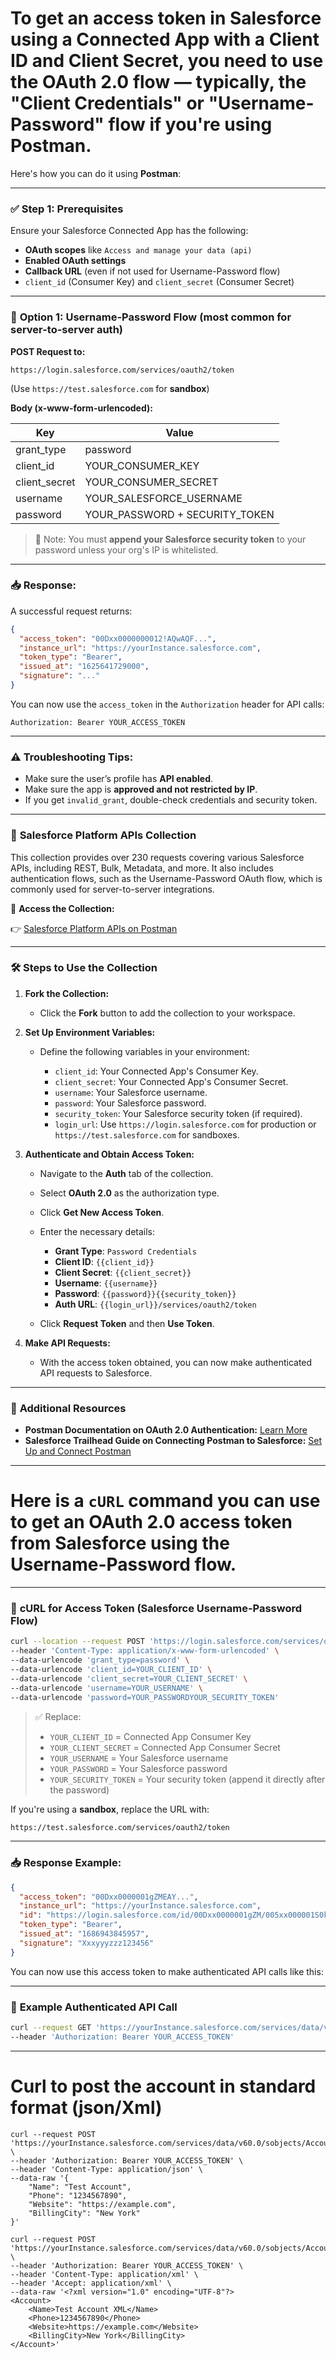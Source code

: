 # To get an **access token** in Salesforce using a **Connected App** with a **Client ID** and **Client Secret**, you need to use the **OAuth 2.0** flow — typically, the **"Client Credentials"** or **"Username-Password"** flow if you're using Postman.

Here's how you can do it using **Postman**:

---

### ✅ **Step 1: Prerequisites**

Ensure your Salesforce Connected App has the following:

* **OAuth scopes** like `Access and manage your data (api)`
* **Enabled OAuth settings**
* **Callback URL** (even if not used for Username-Password flow)
* `client_id` (Consumer Key) and `client_secret` (Consumer Secret)

---

### 🔐 **Option 1: Username-Password Flow (most common for server-to-server auth)**

**POST Request to:**

```
https://login.salesforce.com/services/oauth2/token
```

(Use `https://test.salesforce.com` for **sandbox**)

**Body (x-www-form-urlencoded):**

| Key            | Value                            |
| -------------- | -------------------------------- |
| grant\_type    | password                         |
| client\_id     | YOUR\_CONSUMER\_KEY              |
| client\_secret | YOUR\_CONSUMER\_SECRET           |
| username       | YOUR\_SALESFORCE\_USERNAME       |
| password       | YOUR\_PASSWORD + SECURITY\_TOKEN |

> 🔐 Note: You must **append your Salesforce security token** to your password unless your org's IP is whitelisted.

---

### 📥 **Response:**

A successful request returns:

```json
{
  "access_token": "00Dxx0000000012!AQwAQF...",
  "instance_url": "https://yourInstance.salesforce.com",
  "token_type": "Bearer",
  "issued_at": "1625641729000",
  "signature": "..."
}
```

You can now use the `access_token` in the `Authorization` header for API calls:

```
Authorization: Bearer YOUR_ACCESS_TOKEN
```

---

### ⚠️ **Troubleshooting Tips:**

* Make sure the user’s profile has **API enabled**.
* Make sure the app is **approved and not restricted by IP**.
* If you get `invalid_grant`, double-check credentials and security token.

---


### 🚀 **Salesforce Platform APIs Collection**

This collection provides over 230 requests covering various Salesforce APIs, including REST, Bulk, Metadata, and more. It also includes authentication flows, such as the Username-Password OAuth flow, which is commonly used for server-to-server integrations.

🔗 **Access the Collection:**

👉 [Salesforce Platform APIs on Postman](https://www.postman.com/salesforce-developers/salesforce-developers/collection/b32utmu/salesforce-platform-apis)

---

### 🛠️ **Steps to Use the Collection**

1. **Fork the Collection:**

   * Click the **Fork** button to add the collection to your workspace.

2. **Set Up Environment Variables:**

   * Define the following variables in your environment:

     * `client_id`: Your Connected App's Consumer Key.
     * `client_secret`: Your Connected App's Consumer Secret.
     * `username`: Your Salesforce username.
     * `password`: Your Salesforce password.
     * `security_token`: Your Salesforce security token (if required).
     * `login_url`: Use `https://login.salesforce.com` for production or `https://test.salesforce.com` for sandboxes.

3. **Authenticate and Obtain Access Token:**

   * Navigate to the **Auth** tab of the collection.
   * Select **OAuth 2.0** as the authorization type.
   * Click **Get New Access Token**.
   * Enter the necessary details:

     * **Grant Type**: `Password Credentials`
     * **Client ID**: `{{client_id}}`
     * **Client Secret**: `{{client_secret}}`
     * **Username**: `{{username}}`
     * **Password**: `{{password}}{{security_token}}`
     * **Auth URL**: `{{login_url}}/services/oauth2/token`
   * Click **Request Token** and then **Use Token**.

4. **Make API Requests:**

   * With the access token obtained, you can now make authenticated API requests to Salesforce.

---

### 📘 **Additional Resources**

* **Postman Documentation on OAuth 2.0 Authentication:** [Learn More](https://learning.postman.com/docs/sending-requests/authorization/oauth-20/)
* **Salesforce Trailhead Guide on Connecting Postman to Salesforce:** [Set Up and Connect Postman](https://trailhead.salesforce.com/content/learn/projects/quick-start-connect-postman-to-salesforce/set-up-and-connect-postman)

---


# Here is a `cURL` command you can use to get an **OAuth 2.0 access token** from Salesforce using the **Username-Password flow**.

---

### 🔐 **cURL for Access Token (Salesforce Username-Password Flow)**

```bash
curl --location --request POST 'https://login.salesforce.com/services/oauth2/token' \
--header 'Content-Type: application/x-www-form-urlencoded' \
--data-urlencode 'grant_type=password' \
--data-urlencode 'client_id=YOUR_CLIENT_ID' \
--data-urlencode 'client_secret=YOUR_CLIENT_SECRET' \
--data-urlencode 'username=YOUR_USERNAME' \
--data-urlencode 'password=YOUR_PASSWORDYOUR_SECURITY_TOKEN'
```

> ✅ Replace:
>
> * `YOUR_CLIENT_ID` = Connected App Consumer Key
> * `YOUR_CLIENT_SECRET` = Connected App Consumer Secret
> * `YOUR_USERNAME` = Your Salesforce username
> * `YOUR_PASSWORD` = Your Salesforce password
> * `YOUR_SECURITY_TOKEN` = Your security token (append it directly after the password)

If you're using a **sandbox**, replace the URL with:

```bash
https://test.salesforce.com/services/oauth2/token
```

---

### 📥 **Response Example:**

```json
{
  "access_token": "00Dxx0000001gZMEAY...",
  "instance_url": "https://yourInstance.salesforce.com",
  "id": "https://login.salesforce.com/id/00Dxx0000001gZM/005xx000001S0kZAAS",
  "token_type": "Bearer",
  "issued_at": "1686943845957",
  "signature": "Xxxyyyzzz123456"
}
```

You can now use this access token to make authenticated API calls like this:

---

### 🔄 **Example Authenticated API Call**

```bash
curl --request GET 'https://yourInstance.salesforce.com/services/data/v58.0/sobjects/Account/' \
--header 'Authorization: Bearer YOUR_ACCESS_TOKEN'
```

---




# Curl to post the account in standard format (json/Xml)

```
curl --request POST 'https://yourInstance.salesforce.com/services/data/v60.0/sobjects/Account/' \
--header 'Authorization: Bearer YOUR_ACCESS_TOKEN' \
--header 'Content-Type: application/json' \
--data-raw '{
    "Name": "Test Account",
    "Phone": "1234567890",
    "Website": "https://example.com",
    "BillingCity": "New York"
}'
```

```
curl --request POST 'https://yourInstance.salesforce.com/services/data/v60.0/sobjects/Account/' \
--header 'Authorization: Bearer YOUR_ACCESS_TOKEN' \
--header 'Content-Type: application/xml' \
--header 'Accept: application/xml' \
--data-raw '<?xml version="1.0" encoding="UTF-8"?>
<Account>
    <Name>Test Account XML</Name>
    <Phone>1234567890</Phone>
    <Website>https://example.com</Website>
    <BillingCity>New York</BillingCity>
</Account>'
```
